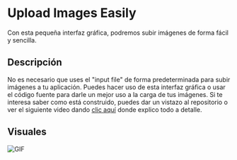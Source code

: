 # Upload Images Easily

Con esta pequeña interfaz gráfica, podremos subir imágenes de forma fácil y sencilla.

## Descripción

No es necesario que uses el "input file" de forma predeterminada para subir imágenes a tu aplicación. Puedes hacer uso de esta interfaz gráfica o usar el código fuente para darle un mejor uso a la carga de tus imágenes. Si te interesa saber como está construido, puedes dar un vistazo al repositorio o ver el siguiente video dando [clic aquí](https://youtu.be/5ra_EjQMxcg) donde explico todo a detalle.

## Visuales

![GIF](https://drive.google.com/file/d/1HVF74L9H6eJ8pkGZfC4rk0bNmfBH9hB6/view)